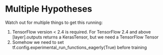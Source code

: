 # Multiple Hypotheses
 
 Watch out for multiple things to get this running:
 
 1. TensorFlow version < 2.4 is required. For TensorFlow 2.4 and above [layer].outputs returns a KerasTensor, but we
    need a TensorFlow Tensor
 2. Somehow we need to set tf.config.experimental_run_functions_eagerly(True) before training
